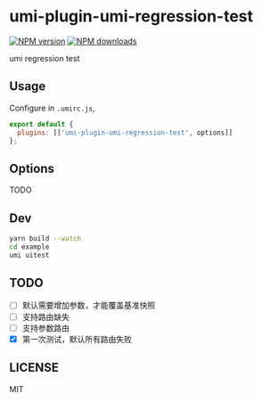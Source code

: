 # umi-plugin-umi-regression-test

[![NPM version](https://img.shields.io/npm/v/umi-plugin-umi-regression-test.svg?style=flat)](https://npmjs.org/package/umi-plugin-umi-regression-test)
[![NPM downloads](http://img.shields.io/npm/dm/umi-plugin-umi-regression-test.svg?style=flat)](https://npmjs.org/package/umi-plugin-umi-regression-test)

umi regression test

## Usage

Configure in `.umirc.js`,

```js
export default {
  plugins: [['umi-plugin-umi-regression-test', options]]
};
```

## Options

TODO

## Dev

```bash
yarn build --watch
cd example
umi uitest
```

## TODO

- [ ] 默认需要增加参数，才能覆盖基准快照
- [ ] 支持路由缺失
- [ ] 支持参数路由
- [x] 第一次测试，默认所有路由失败

## LICENSE

MIT
